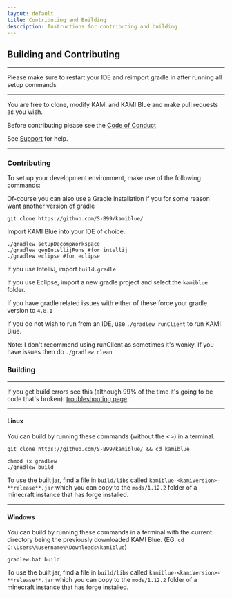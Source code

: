 ```yaml
---
layout: default
title: Contributing and Building
description: Instructions for contributing and building
---
```


## Building and Contributing

***

Please make sure to restart your IDE and reimport gradle in after running all setup commands

***

You are free to clone, modify KAMI and KAMI Blue and make pull requests as you wish. 

Before contributing please see the [Code of Conduct](codeofconduct)

See [Support](support.html) for help.

***

### Contributing 

To set up your development environment, make use of the following commands:

Of-course you can also use a Gradle installation if you for some reason want another version of gradle
```
git clone https://github.com/S-B99/kamiblue/
```
Import KAMI Blue into your IDE of choice. 
```
./gradlew setupDecompWorkspace
./gradlew genIntellijRuns #for intellij
./gradlew eclipse #for eclipse
```
If you use IntelliJ, import `build.gradle`

If you use Eclipse, import a new gradle project and select the `kamiblue` folder. 

If you have gradle related issues with either of these force your gradle version to `4.8.1`

If you do not wish to run from an IDE, use `./gradlew runClient` to run KAMI Blue.

Note: I don't recommend using runClient as sometimes it's wonky. If you have issues then do `./gradlew clean`

### Building

***

If you get build errors see this (although 99% of the time it's going to be code that's broken): [troubleshooting page](troubleshooting)

***

#### Linux

You can build by running these commands (without the <>) in a terminal.
```
git clone https://github.com/S-B99/kamiblue/ && cd kamiblue

chmod +x gradlew
./gradlew build
```

To use the built jar, find a file in `build/libs` called `kamiblue-<kamiVersion>-**release**.jar` which you can copy to the `mods/1.12.2` folder of a minecraft instance that has forge installed.

***

#### Windows

You can build by running these commands in a terminal with the current directory being the previously downloaded KAMI Blue. (EG. `cd C:\Users\%username%\Downloads\kamiblue`)
```
gradlew.bat build
```

To use the built jar, find a file in `build/libs` called `kamiblue-<kamiVersion>-**release**.jar` which you can copy to the `mods/1.12.2` folder of a minecraft instance that has forge installed.
